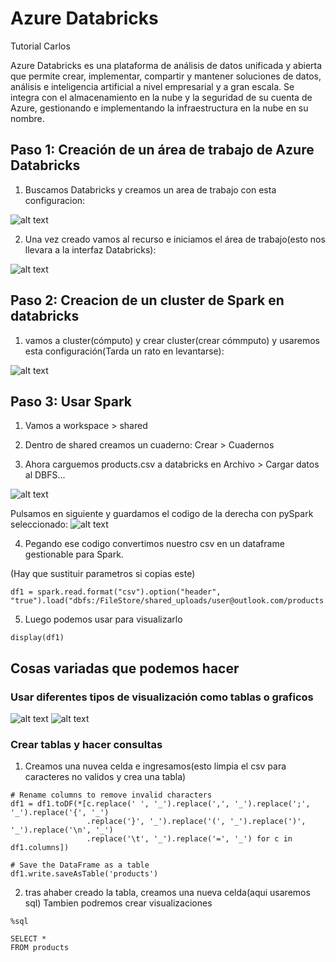 # Azure Databricks
Tutorial Carlos

Azure Databricks es una plataforma de análisis de datos unificada y abierta que permite crear, implementar, compartir y mantener soluciones de datos, análisis e inteligencia artificial a nivel empresarial y a gran escala. Se integra con el almacenamiento en la nube y la seguridad de su cuenta de Azure, gestionando e implementando la infraestructura en la nube en su nombre.

## Paso 1: Creación de un área de trabajo de Azure Databricks

1. Buscamos Databricks y creamos un area de trabajo con esta configuracion:

![alt text]({FE7F0106-B9C8-44AE-8975-B21BB4664E3C}.png)

2. Una vez creado vamos al recurso e iniciamos el área de trabajo(esto nos llevara a la interfaz Databricks):

![alt text]({8497DF71-53D0-4F6B-BE33-EDB24C42CFA0}.png)

## Paso 2: Creacion de un cluster de Spark en databricks

1. vamos a cluster(cómputo) y crear cluster(crear cómmputo) y usaremos esta configuración(Tarda un rato en levantarse):

![alt text]({06213D0E-B579-4734-B5B3-BDC796DAE15E}.png)

## Paso 3: Usar Spark

1. Vamos a workspace > shared 
2. Dentro de shared creamos un cuaderno: Crear > Cuadernos

3. Ahora carguemos products.csv a databricks en Archivo > Cargar datos al DBFS... 

![alt text]({F9FFAFDC-7E0C-4394-BC7F-751D5A354A14}.png)

Pulsamos en siguiente y guardamos el codigo de la derecha con pySpark seleccionado:
![alt text]({308679C1-7191-473F-AF8E-703FE0611300}.png)


4. Pegando ese codigo convertimos nuestro csv en un dataframe gestionable para Spark.

(Hay que sustituir parametros si copias este)
```
df1 = spark.read.format("csv").option("header", "true").load("dbfs:/FileStore/shared_uploads/user@outlook.com/products.csv")
```
5. Luego podemos usar para visualizarlo
```
display(df1)
```

## Cosas variadas que podemos hacer

### Usar diferentes tipos de visualización como tablas o graficos

![alt text]({46C1B178-3C14-4A0E-B1EC-CC76BDC09F60}.png)
![alt text]({CB6E48A1-C038-40C9-B9F0-C942D7DFE7C2}.png)

### Crear tablas y hacer consultas

1. Creamos una nuvea celda e ingresamos(esto limpia el csv para caracteres no validos y crea una tabla)

```
# Rename columns to remove invalid characters
df1 = df1.toDF(*[c.replace(' ', '_').replace(',', '_').replace(';', '_').replace('{', '_')
                 .replace('}', '_').replace('(', '_').replace(')', '_').replace('\n', '_')
                 .replace('\t', '_').replace('=', '_') for c in df1.columns])

# Save the DataFrame as a table
df1.write.saveAsTable('products')
```
2. tras ahaber creado la tabla, creamos una nueva celda(aqui usaremos sql) Tambien podremos crear visualizaciones

```
%sql

SELECT *
FROM products

```
